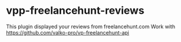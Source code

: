 # vpp-freelancehunt-reviews
This plugin displayed your reviews from freelancehunt.com
Work with https://github.com/valko-pro/vp-freelancehunt-api
